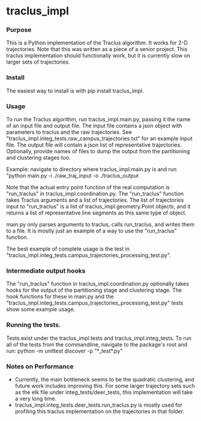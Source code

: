 # traclus_impl

### Purpose
This is a Python implementation of the Traclus algorithm. 
It works for 2-D trajectories. 
Note that this was written as a piece of a senior project. 
This traclus implementation should functionally work, but it is currently slow on larger sets of trajectories.

### Install
The easiest way to install is with pip install traclus_impl.

### Usage
To run the Traclus algorithm, run traclus_impl.main.py, passing it the name of an input file and output file.
The input file contains a json object with parameters to traclus and the raw trajectories.
See "traclus_impl.integ_tests.raw_campus_trajectories.txt" for an example input file.
The output file will contain a json list of representative trajectories.
Optionally, provide names of files to dump the output from the partitioning and clustering stages too.

Example: navigate to directory where traclus_impl.main.py is and run "python main.py -i ./raw_traj_input -o ./traclus_output

Note that the actual entry point function of the real computation is "run_traclus" in traclus_impl.coordination.py.
The "run_traclus" function takes Traclus arguments and a list of trajectories. The list of trajectories input to "run_traclus"
is a list of traclus_impl.geometry.Point objects, and it returns a list of representative line segments as this same type of object.

main.py only parses arguments to traclus, calls run_traclus, and writes them to a file. 
It is mostly just an example of a way to use the "run_traclus" function.

The best example of complete usage is the test in "traclus_impl.integ_tests.campus_trajectories_processing_test.py".

### Intermediate output hooks ###
The "run_traclus" function in traclus_impl.coordination.py optionally takes hooks for the output of
the partitioning stage and clustering stage. The hook functions for these in main.py and the 
"traclus_impl.integ_tests.campus_trajectories_processing_test.py" tests show some example usage.

### Running the tests.
Tests exist under the traclus_impl.tests and traclus_impl.integ_tests.
To run all of the tests from the commandline, navigate to the package's root and run: python -m unittest discover -p "\*_test*.py"

### Notes on Performance ###
* Currently, the main bottleneck seems to be the quadratic clustering, and future work includes improving this.
For some larger trajectory sets such as the elk file under integ_tests/deer_tests, this implementation will take a very long time.
* traclus_impl.integ_tests.deer_tests.run_traclus.py is mostly used for profiling this traclus implementation on the trajectories in that folder.

